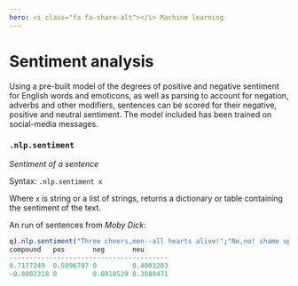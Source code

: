 ```yaml
---
hero: <i class="fa fa-share-alt"></i> Machine learning
---
```


# Sentiment analysis




Using a pre-built model of the degrees of positive and negative sentiment for English words and emoticons, as well as parsing to account for negation, adverbs and other modifiers, sentences can be scored for their negative, positive and neutral sentiment. The model included has been trained on social-media messages. 


### `.nlp.sentiment`

_Sentiment of a sentence_

Syntax: `.nlp.sentiment x`

Where `x` is string or a list of strings, returns a dictionary or table containing the sentiment of the text.

An run of sentences from _Moby Dick_:

```q
q).nlp.sentiment("Three cheers,men--all hearts alive!";"No,no! shame upon all cowards-shame upon them!")
compound   pos       neg       neu      
----------------------------------------
0.7177249  0.5996797 0         0.4003203
-0.8802318 0         0.6910529 0.3089471
```


